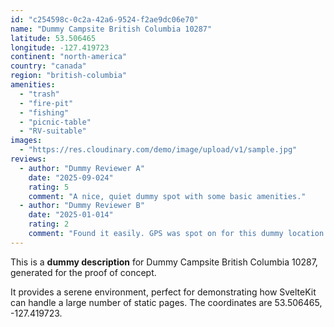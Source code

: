 ```yaml
---
id: "c254598c-0c2a-42a6-9524-f2ae9dc06e70"
name: "Dummy Campsite British Columbia 10287"
latitude: 53.506465
longitude: -127.419723
continent: "north-america"
country: "canada"
region: "british-columbia"
amenities:
  - "trash"
  - "fire-pit"
  - "fishing"
  - "picnic-table"
  - "RV-suitable"
images:
  - "https://res.cloudinary.com/demo/image/upload/v1/sample.jpg"
reviews:
  - author: "Dummy Reviewer A"
    date: "2025-09-024"
    rating: 5
    comment: "A nice, quiet dummy spot with some basic amenities."
  - author: "Dummy Reviewer B"
    date: "2025-01-014"
    rating: 2
    comment: "Found it easily. GPS was spot on for this dummy location."
---
```


This is a **dummy description** for Dummy Campsite British Columbia 10287, generated for the proof of concept.

It provides a serene environment, perfect for demonstrating how SvelteKit can handle a large number of static pages. The coordinates are 53.506465, -127.419723.
